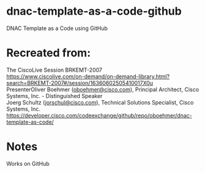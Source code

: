 # dnac-template-as-a-code-github

DNAC Template as a Code using GitHub

# Recreated from:

The CiscoLive Session BRKEMT-2007  
<https://www.ciscolive.com/on-demand/on-demand-library.html?search=BRKEMT-2007#/session/16360602505410017X0u>  
PresenterOliver Boehmer (<oboehmer@cisco.com>), Principal Architect, Cisco Systems, Inc. - Distinguished Speaker  
Joerg Schultz (<jorschul@cisco.com>), Technical Solutions Specialist, Cisco Systems, Inc.  
<https://developer.cisco.com/codeexchange/github/repo/oboehmer/dnac-template-as-code/>  

# Notes

Works on GitHub
